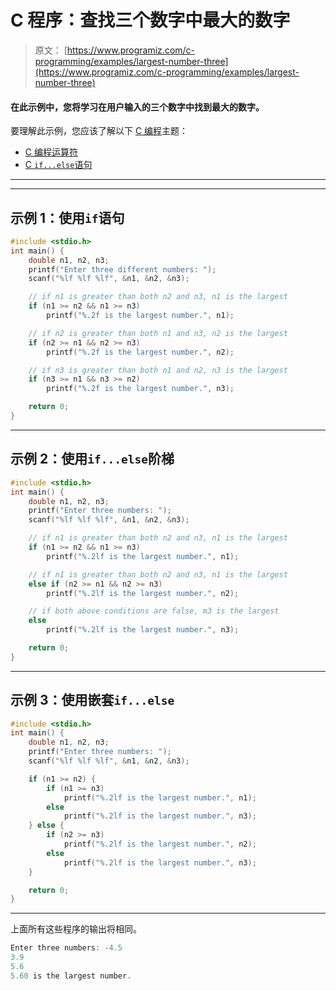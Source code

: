 # C 程序：查找三个数字中最大的数字

> 原文： [https://www.programiz.com/c-programming/examples/largest-number-three](https://www.programiz.com/c-programming/examples/largest-number-three)

#### 在此示例中，您将学习在用户输入的三个数字中找到最大的数字。

要理解此示例，您应该了解以下 [C 编程](/c-programming "C tutorial")主题：

*   [C 编程运算符](/c-programming/c-operators)
*   [C `if...else`语句](/c-programming/c-if-else-statement)

* * *

* * *

## 示例 1：使用`if`语句

```c
#include <stdio.h>
int main() {
    double n1, n2, n3;
    printf("Enter three different numbers: ");
    scanf("%lf %lf %lf", &n1, &n2, &n3);

    // if n1 is greater than both n2 and n3, n1 is the largest
    if (n1 >= n2 && n1 >= n3)
        printf("%.2f is the largest number.", n1);

    // if n2 is greater than both n1 and n3, n2 is the largest
    if (n2 >= n1 && n2 >= n3)
        printf("%.2f is the largest number.", n2);

    // if n3 is greater than both n1 and n2, n3 is the largest
    if (n3 >= n1 && n3 >= n2)
        printf("%.2f is the largest number.", n3);

    return 0;
} 
```

* * *

## 示例 2：使用`if...else`阶梯

```c
#include <stdio.h>
int main() {
    double n1, n2, n3;
    printf("Enter three numbers: ");
    scanf("%lf %lf %lf", &n1, &n2, &n3);

    // if n1 is greater than both n2 and n3, n1 is the largest
    if (n1 >= n2 && n1 >= n3)
        printf("%.2lf is the largest number.", n1);

    // if n1 is greater than both n2 and n3, n1 is the largest
    else if (n2 >= n1 && n2 >= n3)
        printf("%.2lf is the largest number.", n2);

    // if both above conditions are false, m3 is the largest
    else
        printf("%.2lf is the largest number.", n3);

    return 0;
} 
```

* * *

## 示例 3：使用嵌套`if...else`

```c
#include <stdio.h>
int main() {
    double n1, n2, n3;
    printf("Enter three numbers: ");
    scanf("%lf %lf %lf", &n1, &n2, &n3);

    if (n1 >= n2) {
        if (n1 >= n3)
            printf("%.2lf is the largest number.", n1);
        else
            printf("%.2lf is the largest number.", n3);
    } else {
        if (n2 >= n3)
            printf("%.2lf is the largest number.", n2);
        else
            printf("%.2lf is the largest number.", n3);
    }

    return 0;
} 
```

* * *

上面所有这些程序的输出将相同。

```c
Enter three numbers: -4.5
3.9
5.6
5.60 is the largest number. 
```